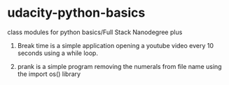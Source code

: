 # udacity-python-basics
class modules for python basics/Full Stack Nanodegree plus
1. Break time is a simple application opening a youtube video every 10 seconds using a while loop.

2. prank is a simple program removing the numerals from file name using the import os() library
